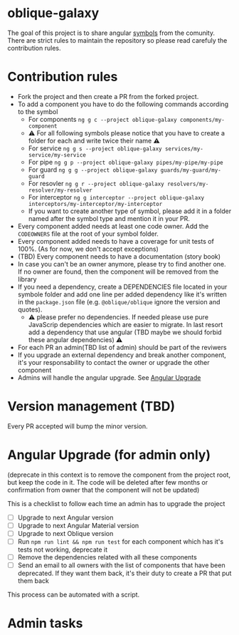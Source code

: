 # oblique-galaxy

The goal of this project is to share angular [symbols](https://angular.io/guide/styleguide#symbols-and-file-names) from the comunity. There are strict rules to maintain the repository so please read carefuly the contribution rules.

# Contribution rules

* Fork the project and then create a PR from the forked project.
* To add a component you have to do the following commands according to the symbol
  * For components `ng g c --project oblique-galaxy components/my-component`
  * ⚠️ For all following symbols please notice that you have to create a folder for each and write twice their name ⚠️
  * For service `ng g s --project oblique-galaxy services/my-service/my-service` 
  * For pipe `ng g p --project oblique-galaxy pipes/my-pipe/my-pipe` 
  * For guard `ng g g --project oblique-galaxy guards/my-guard/my-guard` 
  * For resovler `ng g r --project oblique-galaxy resolvers/my-resolver/my-resolver` 
  * For interceptor `ng g interceptor --project oblique-galaxy interceptors/my-interceptor/my-interceptor`
  * If you want to create another type of symbol, please add it in a folder named after the symbol type and mention it in your PR.
* Every component added needs at least one code owner. Add the `CODEOWNERS` file at the root of your symbol folder.
* Every component added needs to have a coverage for unit tests of 100%. (As for now, we don't accept exceptions)
* (TBD) Every component needs to have a documentation (story book)
* In case you can't be an owner anymore, please try to find another one. If no owner are found, then the component will be removed from the library
* If you need a dependency, create a DEPENDENCIES file located in your symbole folder and add one line per added dependency like it's written in the `package.json` file (e.g. `@oblique/oblique` ignore the version and quotes).
  * ⚠️ please prefer no dependencies. If needed please use pure JavaScrip dependencies which are easier to migrate. In last resort add a dependency that use angular (TBD maybe we should forbid these angular dependencies) ⚠️
* For each PR an admin(TBD list of admin) should be part of the reviwers
* If you upgrade an external dependency and break another component, it's your responsability to contact the owner or upgrade the other component
* Admins will handle the angular upgrade. See [Angular Upgrade](#angular-upgrade-for-admin-only)

# Version management (TBD)

Every PR accepted will bump the minor version.

# Angular Upgrade (for admin only)

(deprecate in this context is to remove the component from the project root, but keep the code in it. The code will be deleted after few months or confirmation from owner that the component will not be updated)

This is a checklist to follow each time an admin has to upgrade the project

* [ ] Upgrade to next Angular version
* [ ] Upgrade to next Angular Material version
* [ ] Upgrade to next Oblique version
* [ ] Run `npm run lint && npm run test` for each component which has it's tests not working, deprecate it
* [ ] Remove the dependencies related with all these components
* [ ] Send an email to all owners with the list of components that have been deprecated. If they want them back, it's their duty to create a PR that put them back

This process can be automated with a script. 

# Admin tasks

